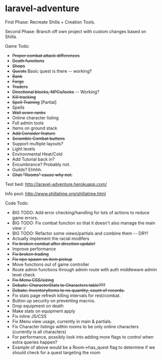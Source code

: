 # laravel-adventure

First Phase:  Recreate Shilla + Creation Tools.

Second Phase: Branch off own project with custom changes based on Shilla.

Game Todo:

* ~~Proper combat attack differences~~
* ~~Death functions~~
* ~~Shops~~
* ~~Quests~~ Basic quest is there -- working?
* ~~Bank~~
* ~~Forge~~
* ~~Traders~~
* ~~Directional blocks, NPCs/locks~~ -- Working?
* ~~Kill tracking~~
* ~~Spell Training~~ [Partial]
* Spells
* ~~Wall score ranks~~
* Online character listing
* Full admin tools
* Items on ground stack
* ~~Add Consider feature~~
* ~~Scramble Combat buttons~~
* Support multiple layouts?
* Light levels
* Environmental Heat/Cold
* Add Tutorial back in?
* Encumbrance?  Probably not.
* Guilds?  Ehhhh.
* ~~Chat "Rooms" cause why not.~~


Test bed: http://laravel-adventure.herokuapp.com/

Info pool: http://www.shillatime.org/shillatime.html

Code Todo:

* BIG TODO: Add error checking/handling for lots of actions to reduce game errors.
* BIG TODO: Fix combat function so that it doesn't also manage the main view :/
* BIG TODO: Refactor some views/partials and combine them -- DRY!
* Actually implement the racial modifers
* ~~Fix broken combat after direction update!~~
* Improve performance
* ~~Fix broken trading~~
* ~~Fix npc spawn on item pickup~~
* Move functions out of game controller
* Route admin functions through admin route with auth middleware admin level check
* ~~Fix Menu CSS/sizing~~
* ~~Debate: CharacterStats to Characters table???~~
* ~~Debate: InventoryItems to no quantity, count of records.~~
* Fix stats page refresh killing intervals for rest/combat.
* Button up security on preventing macros.  
* Drop equipment on death
* Make stats on equipment apply
* Fix inline JS/CSS
* Fix Menu view usage, currently in main & partials.
* Fix Character listings within rooms to be only online characters (currently is all characters)
* For performance, possibly look into adding more flags to control when extra queries happen?
* Example of above would be a Room->has_quest flag to determine if we should check for a quest targeting the room